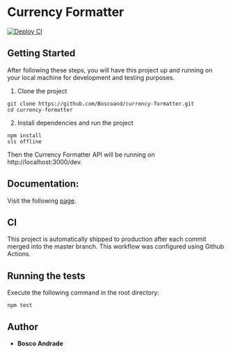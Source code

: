 # Currency Formatter

[![Deploy CI](https://github.com/Boscoand/currency-formatter/workflows/Deploy%20Production/badge.svg)](https://github.com/Boscoand/currency-formatter/actions?query=workflow%3A%22Deploy%20Production%22")

## Getting Started

After following these steps, you will have this project up and running on your local machine for development and testing purposes.

1. Clone the project 

```
git clone https://github.com/Boscoand/currency-formatter.git
cd currency-formatter
```

2. Install dependencies and run the project

```
npm install
sls offline
```

Then the Currency Formatter API will be running on http://localhost:3000/dev.

## Documentation: 

Visit the following [page](https://documenter.getpostman.com/view/3003759/TzXtKMFy). 

## CI

This project is automatically shipped to production after each commit merged into the master branch. This workflow was configured using Github Actions.

## Running the tests

Execute the following command in the root directory: 

```
npm test
```

## Author

* **Bosco Andrade**
